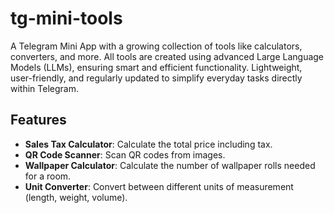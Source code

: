# tg-mini-tools
A Telegram Mini App with a growing collection of tools like calculators, converters, and more. All tools are created using advanced Large Language Models (LLMs), ensuring smart and efficient functionality. Lightweight, user-friendly, and regularly updated to simplify everyday tasks directly within Telegram.

## Features

- **Sales Tax Calculator**: Calculate the total price including tax.
- **QR Code Scanner**: Scan QR codes from images.
- **Wallpaper Calculator**: Calculate the number of wallpaper rolls needed for a room.
- **Unit Converter**: Convert between different units of measurement (length, weight, volume).
